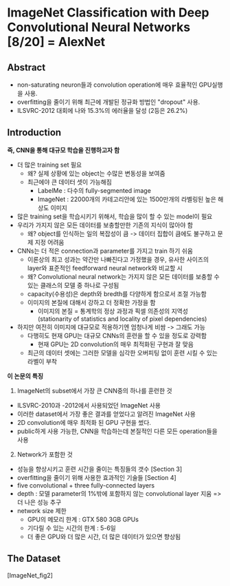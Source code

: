 # ImageNet Classification with Deep Convolutional Neural Networks [8/20] = AlexNet

## Abstract

+ non-saturating neuron들과 convolution operation에 매우 효율적인 GPU실행을 사용.
+ overfitting을 줄이기 위해 최근에 개발된 정규화 방법인 "dropout" 사용.
+ ILSVRC-2012 대회에 나와 15.3%의 에러율을 달성 (2등은 26.2%)

## Introduction

**즉, CNN을 통해 대규모 학습을 진행하고자 함**
+ 더 많은 training set 필요
    - 왜? 실제 상황에 있는 object는 수많은 변동성을 보여줌
    - 최근에야 큰 데이터 셋이 가능해짐
      - LabelMe : 다수의 fully-segmented image
      - ImageNet : 22000개의 카테고리안에 있는 1500만개의 라벨링된 높은 해상도 이미지
+ 많은 training set을 학습시키기 위해서, 학습을 많이 할 수 있는 model이 필요
+ 우리가 가지지 않은 모든 데이터를 보충할만한 기존의 지식이 많아야 함
  - 왜? object를 인식하는 일의 복잡성이 큼 -> 데이터 집합이 큼에도 불구하고 문제 지정 어려움
+ CNNs는 더 적은 connection과 parameter를 가지고 train 하기 쉬움
  - 이론상의 최고 성과는 약간만 나빠진다고 가정했을 경우, 유사한 사이즈의 layer와 표준적인 feedforward neural network와 비교할 시
  - 왜? Convolutional neural network는 가지지 않은 모든 데이터를 보충할 수 있는 클래스의 모델 중 하나로 구성됨
  - capacity(수용성)은 depth와 bredth를 다양하게 함으로서 조절 가능함
  - 이미지의 본질에 대해서 강하고 더 정확한 가정을 함
    - 이미지의 본질 = 통계학의 정상 과정과 픽셀 의존성의 지역성 (stationarity of statistics and locality of pixel dependencies)  
+ 하지만 여전히 이미지에 대규모로 적용하기엔 엄청나게 비쌈 -> 그래도 가능
  - 다행히도 현재 GPU는 대규모 CNNs의 훈련을 할 수 있을 정도로 강력함
    - 현재 GPU는 2D convolution의 매우 최적화된 구현과 잘 맞음
  - 최근의 데이터 셋에는 그러한 모델을 심각한 오버피팅 없이 훈련 시킬 수 있는 라벨이 부착

**이 논문의 특징**
1. ImageNet의 subset에서 가장 큰 CNN중의 하나를 훈련한 것
  - ILSVRC-2010과 -2012에서 사용되었던 ImageNet 사용
  - 이러한 dataset에서 가장 좋은 결과를 얻었다고 알려진 ImageNet 사용
  - 2D convolution에 매우 최적화 된 GPU 구현을 썼다.
  - public하게 사용 가능한, CNN을 학습하는데 본질적인 다른 모든 operation들을 사용
2. Network가 포함한 것
  - 성능을 향상시키고 훈련 시간을 줄이는 특징들의 갯수 [Section 3]
  - overfitting을 줄이기 위해 사용한 효과적인 기술들 [Section 4]
  - five convolutional + three fully-connected layers
  - depth : 모델 parameter의 1%밖에 포함하지 않는 convolutional layer 지움 => 더 나은 성능 추구
  - network size 제한
    - GPU의 메모리 한계 : GTX 580 3GB GPUs 
    - 기다릴 수 있는 시간의 한계 : 5-6일
    - 더 좋은 GPU와 더 많은 시간, 더 많은 데이터가 있으면 향상됨

## The Dataset
[ImageNet_fig2]

  
